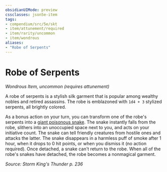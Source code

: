 ```yaml
---
obsidianUIMode: preview
cssclasses: json5e-item
tags:
- compendium/src/5e/skt
- item/attunement/required
- item/rarity/uncommon
- item/wondrous
aliases: 
- "Robe of Serpents"
---
```

# Robe of Serpents
*Wondrous Item, uncommon (requires attunement)*  


A robe of serpents is a stylish silk garment that is popular among wealthy nobles and retired assassins. The robe is emblazoned with `1d4 + 3` stylized serpents, all brightly colored.

As a bonus action on your turn, you can transform one of the robe's serpents into a [giant poisonous snake](/compendium/bestiary/beast/giant-poisonous-snake.md). The snake instantly falls from the robe, slithers into an unoccupied space next to you, and acts on your initiative count. The snake can tell friendly creatures from hostile ones and attacks the latter. The snake disappears in a harmless puff of smoke after 1 hour, when it drops to 0 hit points, or when you dismiss it (no action required). Once detached, a snake can't return to the robe. When all of the robe's snakes have detached, the robe becomes a nonmagical garment.

*Source: Storm King's Thunder p. 236*